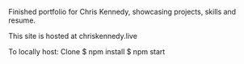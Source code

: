 Finished portfolio for Chris Kennedy, showcasing projects, skills and resume.
 
This site is hosted at 
chriskennedy.live

To locally host:
Clone
$ npm install
$ npm start
